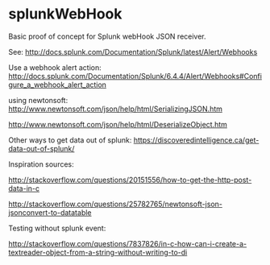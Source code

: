 # splunkWebHook

Basic proof of concept for Splunk webHook JSON receiver.

See: http://docs.splunk.com/Documentation/Splunk/latest/Alert/Webhooks

Use a webhook alert action:
http://docs.splunk.com/Documentation/Splunk/6.4.4/Alert/Webhooks#Configure_a_webhook_alert_action

using newtonsoft: http://www.newtonsoft.com/json/help/html/SerializingJSON.htm

http://www.newtonsoft.com/json/help/html/DeserializeObject.htm


Other ways to get data out of splunk: https://discoveredintelligence.ca/get-data-out-of-splunk/

Inspiration sources:

http://stackoverflow.com/questions/20151556/how-to-get-the-http-post-data-in-c

http://stackoverflow.com/questions/25782765/newtonsoft-json-jsonconvert-to-datatable


Testing without splunk event:

http://stackoverflow.com/questions/7837826/in-c-how-can-i-create-a-textreader-object-from-a-string-without-writing-to-di

